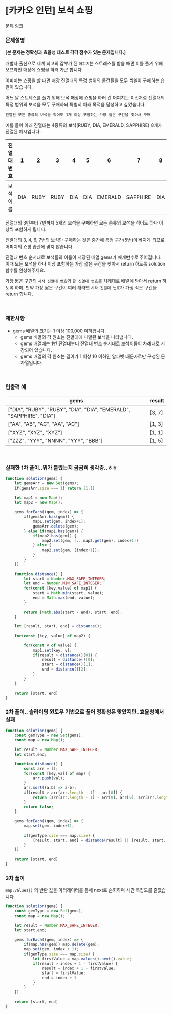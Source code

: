 # [카카오 인턴] 보석 쇼핑

[문제 링크](https://school.programmers.co.kr/learn/courses/30/lessons/67258)

### 문제설명

**[본 문제는 정확성과 효율성 테스트 각각 점수가 있는 문제입니다.]**

개발자 출신으로 세계 최고의 갑부가 된 `어피치`는 스트레스를 받을 때면 이를 풀기 위해 오프라인 매장에 쇼핑을 하러 가곤 합니다.

어피치는 쇼핑을 할 때면 매장 진열대의 특정 범위의 물건들을 모두 싹쓸이 구매하는 습관이 있습니다.

어느 날 스트레스를 풀기 위해 보석 매장에 쇼핑을 하러 간 어피치는 이전처럼 진열대의 특정 범위의 보석을 모두 구매하되 특별히 아래 목적을 달성하고 싶었습니다.

`진열된 모든 종류의 보석을 적어도 1개 이상 포함하는 가장 짧은 구간을 찾아서 구매`

예를 들어 아래 진열대는 4종류의 보석(RUBY, DIA, EMERALD, SAPPHIRE) 8개가 진열된 예시입니다.

| 진열대 번호 | 1 | 2 | 3 | 4 | 5 | 6 | 7 | 8 |
| --- | --- | --- | --- | --- | --- | --- | --- | --- |
| 보석 이름 | DIA | RUBY | RUBY | DIA | DIA | EMERALD | SAPPHIRE | DIA |

진열대의 3번부터 7번까지 5개의 보석을 구매하면 모든 종류의 보석을 적어도 하나 이상씩 포함하게 됩니다.

진열대의 3, 4, 6, 7번의 보석만 구매하는 것은 중간에 특정 구간(5번)이 빠지게 되므로 어피치의 쇼핑 습관에 맞지 않습니다.

진열대 번호 순서대로 보석들의 이름이 저장된 배열 gems가 매개변수로 주어집니다. 이때 모든 보석을 하나 이상 포함하는 가장 짧은 구간을 찾아서 return 하도록 solution 함수를 완성해주세요.

가장 짧은 구간의 `시작 진열대 번호`와 `끝 진열대 번호`를 차례대로 배열에 담아서 return 하도록 하며, 만약 가장 짧은 구간이 여러 개라면 `시작 진열대 번호`가 가장 작은 구간을 return 합니다.

<br>

### 제한사항

- gems 배열의 크기는 1 이상 100,000 이하입니다.
    - gems 배열의 각 원소는 진열대에 나열된 보석을 나타냅니다.
    - gems 배열에는 1번 진열대부터 진열대 번호 순서대로 보석이름이 차례대로 저장되어 있습니다.
    - gems 배열의 각 원소는 길이가 1 이상 10 이하인 알파벳 대문자로만 구성된 문자열입니다.

<br>

### **입출력 예**

| gems | result |
| --- | --- |
| ["DIA", "RUBY", "RUBY", "DIA", "DIA", "EMERALD", "SAPPHIRE", "DIA"] | [3, 7] |
| ["AA", "AB", "AC", "AA", "AC"] | [1, 3] |
| ["XYZ", "XYZ", "XYZ"] | [1, 1] |
| ["ZZZ", "YYY", "NNNN", "YYY", "BBB"] | [1, 5] |

<br>

### 실패한 1차 풀이..뭐가 틀렸는지 곰곰히 생각중..ㅎㅎ

```jsx
function solution(gems) {
    let gemsArr = new Set(gems);
    if(gemsArr.size === 1) return [1,1] 
    
    let map1 = new Map();
    let map2 = new Map();
    
    gems.forEach((gem, index) => {
        if(gemsArr.has(gem)) {
            map1.set(gem, index+1);
            gemsArr.delete(gem);
        } else if(map1.has(gem)) {
            if(map2.has(gem)) {
                map2.set(gem, [...map2.get(gem), index+1])
            } else {
                map2.set(gem, [index+1]);
            }
        }
    })
    
    function distance() {
        let start = Number.MAX_SAFE_INTEGER;
        let end = Number.MIN_SAFE_INTEGER;
        for(const [key,value] of map1) {
            start = Math.min(start, value);
            end = Math.max(end, value);
        }
        
        return [Math.abs(start - end), start, end];
    }
    
    let [result, start, end] = distance();
    
    for(const [key, value] of map2) {
        
        for(const v of value) {
            map1.set(key, v);
            if(result > distance()[0]) {
                result = distance()[0];
                start = distance()[1];
                end = distance()[2];
            }
        }
    }
    
    return [start, end]
}
```

### 2차 풀이.. 슬라이딩 윈도우 기법으로 풀어 정확성은 맞았지만..효율성에서 실패

```jsx
function solution(gems) {
    const gemType = new Set(gems);
    const map = new Map();
    
    let result = Number.MAX_SAFE_INTEGER;
    let start,end;
    
    function distance() {
        const arr = [];
        for(const [key,val] of map) {
            arr.push(val);
        }
        arr.sort((a,b) => a-b);
        if(result > arr[arr.length - 1] - arr[0]) {
            return [arr[arr.length - 1] - arr[0], arr[0], arr[arr.length - 1]];
        }
        return false;
    }
     
    gems.forEach((gem, index) => {
        map.set(gem, index+1);
        
        if(gemType.size === map.size) {
            [result, start, end] = distance(result) || [result, start, end]
        }
    })
    
    return [start, end]
}
```

### 3차 풀이

`map.values()` 의 반환 값을 이터레이터를 통해 next로 순회하며 시간 복잡도를 줄였습니다.
```js
function solution(gems) {
    const gemType = new Set(gems);
    const map = new Map();
    
    let result = Number.MAX_SAFE_INTEGER;
    let start,end;
     
    gems.forEach((gem, index) => {
        if(map.has(gem)) map.delete(gem);
        map.set(gem, index + 1);
        if(gemType.size === map.size) {
            let firstValue = map.values().next().value;
            if(result > index + 1 - firstValue) {
                result = index + 1 - firstValue;
                start = firstValue;
                end = index + 1
            }
        }
    })
    
    return [start, end]
}
```